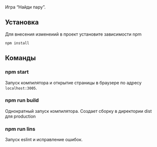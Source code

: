 Игра “Найди пару”.

## Установка
Для внесения изменеиий в проект установите зависимости npm
```
npm install
```

## Команды

### npm start

Запуск компилятора и открытие страницы в браузере по адресу `localhost:3005`.

### npm run build

Однократный запуск компилятора. Создает сборку в директории dist для production

### npm run lins

Запуск eslint и исправление ошибок.
